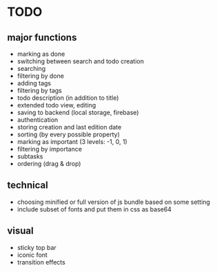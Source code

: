 # TODO

## major functions

- marking as done
- switching between search and todo creation
- searching
- filtering by done
- adding tags
- filtering by tags
- todo description (in addition to title)
- extended todo view, editing
- saving to backend (local storage, firebase)
- authentication
- storing creation and last edition date
- sorting (by every possible property)
- marking as important (3 levels: -1, 0, 1)
- filtering by importance
- subtasks
- ordering (drag & drop)

## technical

- choosing minified or full version of js bundle based on some setting
- include subset of fonts and put them in css as base64

## visual

- sticky top bar
- iconic font
- transition effects